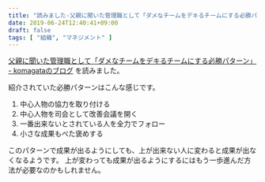```yaml
---
title: "読みました-父親に聞いた管理職として「ダメなチームをデキるチームにする必勝パターン」"
date: 2019-06-24T12:40:41+09:00
draft: false
tags: [ "組織", "マネジメント" ]
---
```


[父親に聞いた管理職として「ダメなチームをデキるチームにする必勝パターン」 - komagataのブログ](http://docs.komagata.org/5011) を読みました。

紹介されていた必勝パターンはこんな感じです。

1. 中心人物の協力を取り付ける
2. 中心人物を司会として改善会議を開く
3. 一番出来ないとされている人を全力でフォロー
4. 小さな成果もべた褒めする

このパターンで成果が出るようにしても、上が出来ない人に変わると成果が出なくなるようです。
上が変わっても成果が出るようにするにはもう一歩進んだ方法が必要なのかもしれません。
